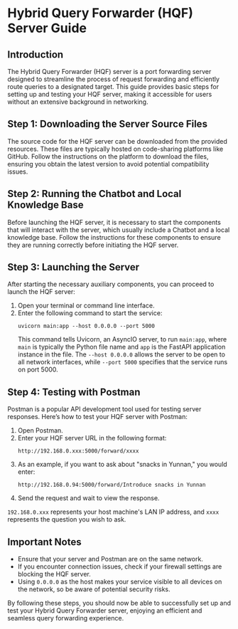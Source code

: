 # Hybrid Query Forwarder (HQF) Server Guide

## Introduction
The Hybrid Query Forwarder (HQF) server is a port forwarding server designed to streamline the process of request forwarding and efficiently route queries to a designated target. This guide provides basic steps for setting up and testing your HQF server, making it accessible for users without an extensive background in networking.

## Step 1: Downloading the Server Source Files
The source code for the HQF server can be downloaded from the provided resources. These files are typically hosted on code-sharing platforms like GitHub. Follow the instructions on the platform to download the files, ensuring you obtain the latest version to avoid potential compatibility issues.

## Step 2: Running the Chatbot and Local Knowledge Base
Before launching the HQF server, it is necessary to start the components that will interact with the server, which usually include a Chatbot and a local knowledge base. Follow the instructions for these components to ensure they are running correctly before initiating the HQF server.

## Step 3: Launching the Server
After starting the necessary auxiliary components, you can proceed to launch the HQF server:

1. Open your terminal or command line interface.
2. Enter the following command to start the service:
   ```
   uvicorn main:app --host 0.0.0.0 --port 5000
   ```
   This command tells Uvicorn, an AsyncIO server, to run `main:app`, where `main` is typically the Python file name and `app` is the FastAPI application instance in the file. The `--host 0.0.0.0` allows the server to be open to all network interfaces, while `--port 5000` specifies that the service runs on port 5000.

## Step 4: Testing with Postman
Postman is a popular API development tool used for testing server responses. Here’s how to test your HQF server with Postman:

1. Open Postman.
2. Enter your HQF server URL in the following format:
   ```
   http://192.168.0.xxx:5000/forward/xxxx
   ```
3. As an example, if you want to ask about "snacks in Yunnan," you would enter:
   ```
   http://192.168.0.94:5000/forward/Introduce snacks in Yunnan
   ```
4. Send the request and wait to view the response.

`192.168.0.xxx` represents your host machine's LAN IP address, and `xxxx` represents the question you wish to ask.

## Important Notes
- Ensure that your server and Postman are on the same network.
- If you encounter connection issues, check if your firewall settings are blocking the HQF server.
- Using `0.0.0.0` as the host makes your service visible to all devices on the network, so be aware of potential security risks.

By following these steps, you should now be able to successfully set up and test your Hybrid Query Forwarder server, enjoying an efficient and seamless query forwarding experience.
